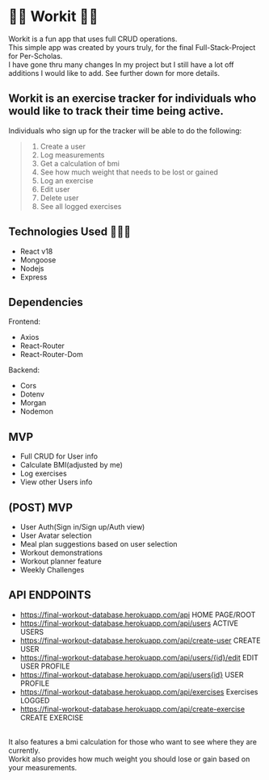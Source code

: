 # 🏋🏼 Workit 💪🏽
Workit is a fun app that uses full CRUD operations. <br/>
This simple app was created by yours truly, for the final Full-Stack-Project for Per-Scholas.<br/>
I have gone thru many changes In my project but I still have a lot off additions I would like to add. See further down for more details.<br/>

## Workit is an exercise tracker for individuals who would like to track their time being active.

Individuals who sign up for the tracker will be able to do the following:<br/>

> 1. Create a user<br/>
> 2. Log measurements<br/>
> 3. Get a calculation of bmi<br/>
> 4. See how much weight that needs to be lost or gained<br/>
> 5. Log an exercise<br/>
> 6. Edit user <br/>
> 7. Delete user <br/>
> 8. See all logged exercises

## Technologies Used 👨🏽‍💻
* React v18
* Mongoose
* Nodejs
* Express

## Dependencies 
Frontend:<br/>
* Axios
* React-Router
* React-Router-Dom

Backend:<br/>
* Cors
* Dotenv
* Morgan
* Nodemon

## MVP
* Full CRUD for User info
* Calculate BMI(adjusted by me)
* Log exercises
* View other Users info

## (POST) MVP
* User Auth(Sign in/Sign up/Auth view)
* User Avatar selection
* Meal plan suggestions based on user selection
* Workout demonstrations
* Workout planner feature
* Weekly Challenges

## API ENDPOINTS
* https://final-workout-database.herokuapp.com/api               HOME PAGE/ROOT
* https://final-workout-database.herokuapp.com/api/users         ACTIVE USERS 
* https://final-workout-database.herokuapp.com/api/create-user   CREATE USER
* https://final-workout-database.herokuapp.com/api/users/{id}/edit  EDIT USER PROFILE
* https://final-workout-database.herokuapp.com/api/users{id}      USER PROFILE  
* https://final-workout-database.herokuapp.com/api/exercises       Exercises LOGGED 
* https://final-workout-database.herokuapp.com/api/create-exercise  CREATE EXERCISE

<br/> It also features a bmi calculation for those who want to see where they are currently.<br/> Workit also provides how much weight you should lose or gain based on your measurements.<br/>
